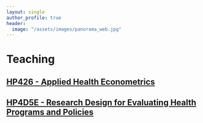 ```yaml
---
layout: single
author_profile: true
header:
  image: "/assets/images/panorama_web.jpg"
---
```

# Teaching

## [HP426 - Applied Health Econometrics](http://www.lse.ac.uk/resources/calendar/courseGuides/HP/2018_HP426.htm)

## [HP4D5E - Research Design for Evaluating Health Programs and Policies](http://www.lse.ac.uk/resources/calendar/courseGuides/HP/2018_HP4D5E.htm)
